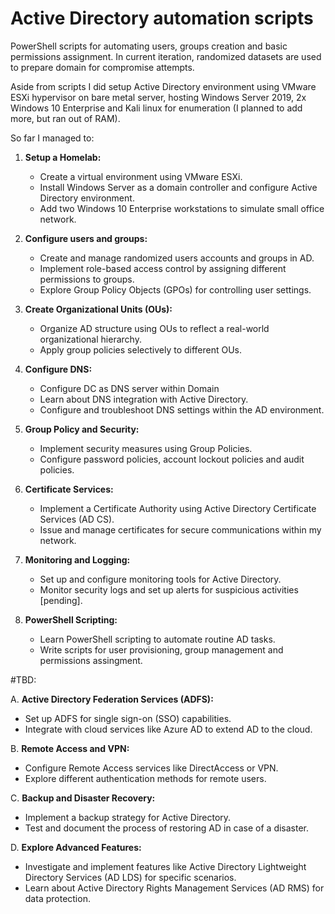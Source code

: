 # Active Directory automation scripts

PowerShell scripts for automating users, groups creation and basic permissions assignment. In current iteration, randomized datasets are used to prepare domain for compromise attempts.

Aside from scripts I did setup Active Directory environment using VMware ESXi hypervisor on bare metal server, hosting Windows Server 2019, 2x Windows 10 Enterprise and Kali linux for enumeration (I planned to add more, but ran out of RAM).

So far I managed to:

1. **Setup a Homelab:**
   - Create a virtual environment using VMware ESXi.
   - Install Windows Server as a domain controller and configure Active Directory environment.
   - Add two Windows 10 Enterprise workstations to simulate small office network.

2. **Configure users and groups:**
   - Create and manage randomized users accounts and groups in AD.
   - Implement role-based access control by assigning different permissions to groups.
   - Explore Group Policy Objects (GPOs) for controlling user settings.

3. **Create Organizational Units (OUs):**
   - Organize AD structure using OUs to reflect a real-world organizational hierarchy.
   - Apply group policies selectively to different OUs.

4. **Configure DNS:**
   - Configure DC as DNS server within Domain
   - Learn about DNS integration with Active Directory.
   - Configure and troubleshoot DNS settings within the AD environment.

5. **Group Policy and Security:**
   - Implement security measures using Group Policies.
   - Configure password policies, account lockout policies and audit policies.

6. **Certificate Services:**
   - Implement a Certificate Authority using Active Directory Certificate Services (AD CS).
   - Issue and manage certificates for secure communications within my network.

7. **Monitoring and Logging:**
   - Set up and configure monitoring tools for Active Directory.
   - Monitor security logs and set up alerts for suspicious activities [pending].

8. **PowerShell Scripting:**
   - Learn PowerShell scripting to automate routine AD tasks.
   - Write scripts for user provisioning, group management and permissions assingment.

#TBD:

A. **Active Directory Federation Services (ADFS):**
   - Set up ADFS for single sign-on (SSO) capabilities.
   - Integrate with cloud services like Azure AD to extend AD to the cloud.

B. **Remote Access and VPN:**
   - Configure Remote Access services like DirectAccess or VPN.
   - Explore different authentication methods for remote users.
 
C. **Backup and Disaster Recovery:**
   - Implement a backup strategy for Active Directory.
   - Test and document the process of restoring AD in case of a disaster.
    
D. **Explore Advanced Features:**
   - Investigate and implement features like Active Directory Lightweight Directory Services (AD LDS) for specific scenarios.
   - Learn about Active Directory Rights Management Services (AD RMS) for data protection.

